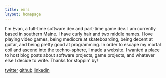 ```yaml
---
title: emrs
layout: homepage
---
```


<div id="intro">
    <p>
        I'm Evan, a full-time software dev and part-time game dev. I am currently based in southern Maine. I have curly hair and two middle names. I love playing video games, being mediocre at skateboarding, being decent at guitar, and being pretty good at programming. In order to escape my mortal coil and ascend into the techno-sphere, I made a website. I wanted a place to host blog posts about software projects, game projects, and whatever else I decide to write. Thanks for stoppin' by!
    </p>
</div>

<div id="social">
    <a href="https://twitter.com/__majorbummer" target="_blank">twitter</a>
    <a href="https://github.com/evanmrsampson" target="_blank">github</a>
    <a href="https://www.linkedin.com/in/evan-m-r-sampson/" target="_blank">linkedin</a>
</div>